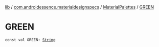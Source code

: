 [lib](../../index.md) / [com.androidessence.materialdesignspecs](../index.md) / [MaterialPalettes](index.md) / [GREEN](./-g-r-e-e-n.md)

# GREEN

`const val GREEN: `[`String`](https://kotlinlang.org/api/latest/jvm/stdlib/kotlin/-string/index.html)